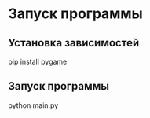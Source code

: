 # Запуск программы

## Установка зависимостей
pip install pygame

## Запуск программы
python main.py

